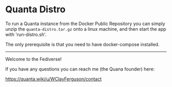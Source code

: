 # Quanta Distro

To run a Quanta instance from the Docker Public Repository you can simply unzip the `quanta-distro.tar.gz` onto a linux machine, and then start the app with 'run-distro.sh'.

The only prerequisite is that you need to have docker-compose installed.

****

Welcome to the Fediverse!

If you have any questions you can reach me (the Quana founder) here:

https://quanta.wiki/u/WClayFerguson/contact
